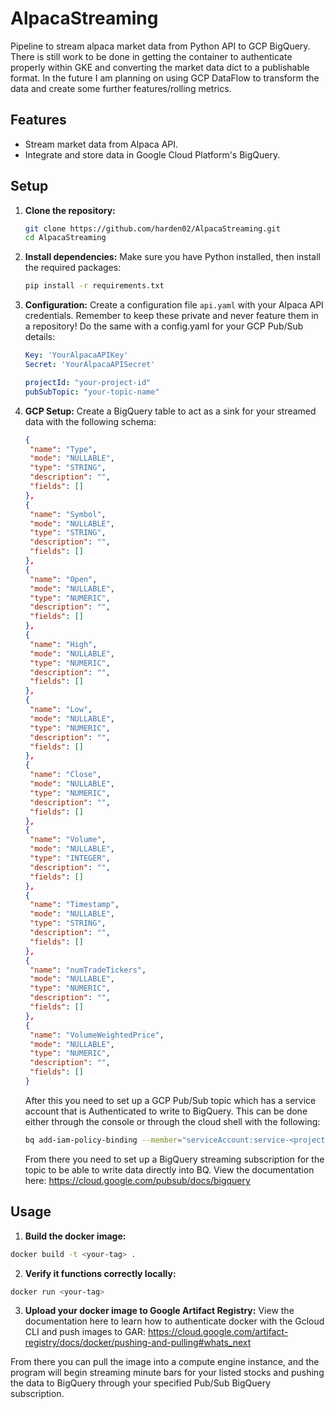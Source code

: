 # AlpacaStreaming

Pipeline to stream alpaca market data from Python API to GCP BigQuery. There is still work to be done in getting the container to authenticate properly within GKE and converting the market data dict to a publishable format. In the future I am planning on using GCP DataFlow to transform the data and create some further features/rolling metrics.

## Features

- Stream market data from Alpaca API.
- Integrate and store data in Google Cloud Platform's BigQuery.

## Setup

1. **Clone the repository:**
   ```bash
   git clone https://github.com/harden02/AlpacaStreaming.git
   cd AlpacaStreaming
   ```

2. **Install dependencies:**
   Make sure you have Python installed, then install the required packages:
   ```bash
   pip install -r requirements.txt
   ```

3. **Configuration:**
   Create a configuration file `api.yaml` with your Alpaca API credentials. Remember to keep these private and never feature them in a repository!
   Do the same with a config.yaml for your GCP Pub/Sub details:
   ```yaml
   Key: 'YourAlpacaAPIKey'
   Secret: 'YourAlpacaAPISecret'
   ```
   ```yaml
   projectId: "your-project-id"
   pubSubTopic: "your-topic-name"
   ```
4. **GCP Setup:**
   Create a BigQuery table to act as a sink for your streamed data with the following schema:
   ```json
   {
    "name": "Type",
    "mode": "NULLABLE",
    "type": "STRING",
    "description": "",
    "fields": []
   },
   {
    "name": "Symbol",
    "mode": "NULLABLE",
    "type": "STRING",
    "description": "",
    "fields": []
   },
   {
    "name": "Open",
    "mode": "NULLABLE",
    "type": "NUMERIC",
    "description": "",
    "fields": []
   },
   {
    "name": "High",
    "mode": "NULLABLE",
    "type": "NUMERIC",
    "description": "",
    "fields": []
   },
   {
    "name": "Low",
    "mode": "NULLABLE",
    "type": "NUMERIC",
    "description": "",
    "fields": []
   },
   {
    "name": "Close",
    "mode": "NULLABLE",
    "type": "NUMERIC",
    "description": "",
    "fields": []
   },
   {
    "name": "Volume",
    "mode": "NULLABLE",
    "type": "INTEGER",
    "description": "",
    "fields": []
   },
   {
    "name": "Timestamp",
    "mode": "NULLABLE",
    "type": "STRING",
    "description": "",
    "fields": []
   },
   {
    "name": "numTradeTickers",
    "mode": "NULLABLE",
    "type": "NUMERIC",
    "description": "",
    "fields": []
   },
   {
    "name": "VolumeWeightedPrice",
    "mode": "NULLABLE",
    "type": "NUMERIC",
    "description": "",
    "fields": []
   }
   ```
   After this you need to set up a GCP Pub/Sub topic which has a service account that is Authenticated to write to BigQuery. This can be done either through the console or through the cloud shell with the           following:
   ```bash
   bq add-iam-policy-binding --member="serviceAccount:service-<project number>@gcp-sa-pubsub.iam.gserviceaccount.com" --role=roles/bigquery.dataEditor -t "<dataset>.<table>"
   ```
   From there you need to set up a BigQuery streaming subscription for the topic to be able to write data directly into BQ. View the documentation here: https://cloud.google.com/pubsub/docs/bigquery


## Usage

1. **Build the docker image:**
```bash
docker build -t <your-tag> .
```

2. **Verify it functions correctly locally:**
```bash
docker run <your-tag> 
```

3. **Upload your docker image to Google Artifact Registry:**
View the documentation here to learn how to authenticate docker with the Gcloud CLI and push images to GAR: https://cloud.google.com/artifact-registry/docs/docker/pushing-and-pulling#whats_next

From there you can pull the image into a compute engine instance, and the program will begin streaming minute bars for your listed stocks and pushing the data to BigQuery through your specified Pub/Sub BigQuery subscription.
